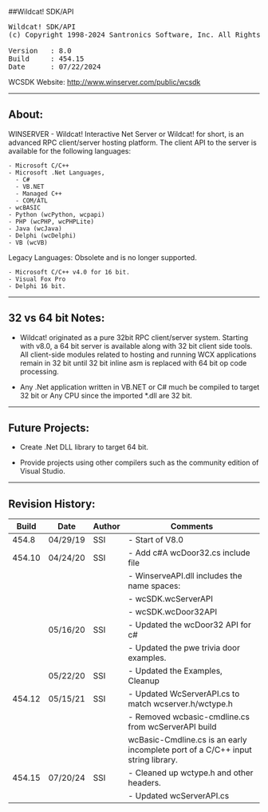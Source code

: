 ##Wildcat! SDK/API
<pre>
Wildcat! SDK/API
(c) Copyright 1998-2024 Santronics Software, Inc. All Rights Reserved.

Version   : 8.0
Build     : 454.15
Date      : 07/22/2024
</pre>

WCSDK Website: http://www.winserver.com/public/wcsdk

------
About:
------

WINSERVER - Wildcat! Interactive Net Server or Wildcat! for short, is an
advanced  RPC client/server hosting platform. The client API to the
server is available for the following languages:

    - Microsoft C/C++
    - Microsoft .Net Languages,
      - C#
      - VB.NET
      - Managed C++
      - COM/ATL
    - wcBASIC
    - Python (wcPython, wcpapi)
    - PHP (wcPHP, wcPHPLite)
    - Java (wcJava)
    - Delphi (wcDelphi)
    - VB (wcVB)

Legacy Languages: Obsolete and is no longer supported.

    - Microsoft C/C++ v4.0 for 16 bit.
    - Visual Fox Pro
    - Delphi 16 bit.

-------------------
32 vs 64 bit Notes:
-------------------

- Wildcat! originated as a pure 32bit RPC client/server system.
  Starting with v8.0, a 64 bit server is available along with 32 bit
  client side tools. All client-side modules related to hosting and
  running WCX applications remain in 32 bit until 32 bit inline asm
  is replaced with 64 bit op code processing.

- Any .Net application written in VB.NET or C# much be compiled to
  target 32 bit or Any CPU since the imported *.dll are 32 bit.


------------------
Future Projects:
------------------

- Create .Net DLL library to target 64 bit.

- Provide projects using other compilers such as the community edition
  of Visual Studio.

-----------------
Revision History:
-----------------

| Build  | Date      | Author | Comments                                                         |
|--------|-----------|--------|------------------------------------------------------------------|
| 454.8  | 04/29/19  | SSI    | - Start of V8.0                                                  |
| 454.10 | 04/24/20  | SSI    | - Add c#A wcDoor32.cs include file                                |
|        |           |        | - WinserveAPI.dll includes the name spaces:                      |
|        |           |        |   - wcSDK.wcServerAPI                                            |
|        |           |        |   - wcSDK.wcDoor32API                                            |
|        | 05/16/20  | SSI    | - Updated the wcDoor32 API for c#                                |
|        |           |        | - Updated the pwe trivia door examples.                          |
|        | 05/22/20  | SSI    | - Updated the Examples, Cleanup                                  |
| 454.12 | 05/15/21  | SSI    | - Updated WcServerAPI.cs to match wcserver.h/wctype.h             |
|        |           |        | - Removed wcbasic-cmdline.cs from wcServerAPI build               |
|        |           |        |   wcBasic-Cmdline.cs is an early incomplete port of a C/C++ input string library. |
| 454.15 | 07/20/24  | SSI    | - Cleaned up wctype.h and other headers.                          |
|        |           |        | - Updated wcServerAPI.cs                                          |

